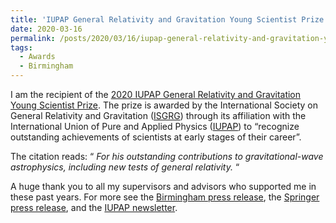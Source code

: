 ```yaml
---
title: 'IUPAP General Relativity and Gravitation Young Scientist Prize'
date: 2020-03-16
permalink: /posts/2020/03/16/iupap-general-relativity-and-gravitation-young-scientist-prize
tags:
  - Awards
  - Birmingham
---
```


I am the recipient of the [2020 IUPAP General Relativity and Gravitation Young Scientist Prize](<http://www.isgrg.org/IUPAPprize.php>). The prize is awarded by the International Society on General Relativity and Gravitation ([ISGRG](<http://www.isgrg.org/>)) through its affiliation with the International Union of Pure and Applied Physics ([IUPAP](<https://iupap.org/>)) to “recognize outstanding achievements of scientists at early stages of their career”. 

The citation reads: “ _For his outstanding contributions to gravitational-wave astrophysics, including new tests of general relativity._ “

A huge thank you to all my supervisors and advisors who supported me in these past years. For more see the [Birmingham press release](<https://www.birmingham.ac.uk/news/latest/2020/03/birmingham-scientist-recognised-with-international-physics-prize.aspx>), the [Springer press release](<https://www.springer.com/gp/livingreviews/relativity/news/2020-iupap-young-scientist-prize-awarded-to-davide-gerosa/17805338>), and the [IUPAP newsletter](<https://iupap.org/wp-content/uploads/2021/02/IUPAP_June2020_low.pdf>).

